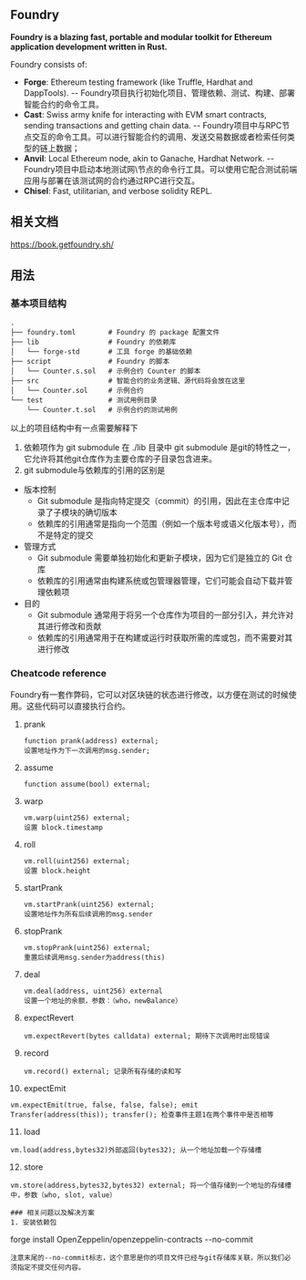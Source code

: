 ## Foundry

**Foundry is a blazing fast, portable and modular toolkit for Ethereum application development written in Rust.**

Foundry consists of:

-   **Forge**: Ethereum testing framework (like Truffle, Hardhat and DappTools). -- Foundry项目执行初始化项目、管理依赖、测试、构建、部署智能合约的命令工具。
-   **Cast**: Swiss army knife for interacting with EVM smart contracts, sending transactions and getting chain data. -- Foundry项目中与RPC节点交互的命令工具。可以进行智能合约的调用、发送交易数据或者检索任何类型的链上数据；
-   **Anvil**: Local Ethereum node, akin to Ganache, Hardhat Network. -- Foundry项目中启动本地测试网\节点的命令行工具。可以使用它配合测试前端应用与部署在该测试网的合约通过RPC进行交互。
-   **Chisel**: Fast, utilitarian, and verbose solidity REPL.

## 相关文档

https://book.getfoundry.sh/

## 用法
### 基本项目结构
```
.
├── foundry.toml        # Foundry 的 package 配置文件
├── lib                 # Foundry 的依赖库
│   └── forge-std       # 工具 forge 的基础依赖
├── script              # Foundry 的脚本
│   └── Counter.s.sol   # 示例合约 Counter 的脚本
├── src                 # 智能合约的业务逻辑、源代码将会放在这里
│   └── Counter.sol     # 示例合约
└── test                # 测试用例目录
    └── Counter.t.sol   # 示例合约的测试用例
```
以上的项目结构中有一点需要解释下<br/>
1. 依赖项作为 git submodule 在 ./lib 目录中
   git submodule 是git的特性之一，它允许将其他git仓库作为主要仓库的子目录包含进来。
2. git submodule与依赖库的引用的区别是 
  - 版本控制
    - Git submodule 是指向特定提交（commit）的引用，因此在主仓库中记录了子模块的确切版本
    - 依赖库的引用通常是指向一个范围（例如一个版本号或语义化版本号），而不是特定的提交
  - 管理方式
    - Git submodule 需要单独初始化和更新子模块，因为它们是独立的 Git 仓库
    - 依赖库的引用通常由构建系统或包管理器管理，它们可能会自动下载并管理依赖项
  - 目的
    - Git submodule 通常用于将另一个仓库作为项目的一部分引入，并允许对其进行修改和贡献
    - 依赖库的引用通常用于在构建或运行时获取所需的库或包，而不需要对其进行修改
### Cheatcode reference
Foundry有一套作弊码，它可以对区块链的状态进行修改，以方便在测试的时候使用。这些代码可以直接执行合约。
1. prank
    ``` 
    function prank(address) external;
    设置地址作为下一次调用的msg.sender;
    ```
2. assume
   ```
   function assume(bool) external;
   ```
3. warp
   ```
   vm.warp(uint256) external;
   设置 block.timestamp
   ```
4. roll
   ```
   vm.roll(uint256) external;
   设置 block.height
   ```
5. startPrank
   ```
   vm.startPrank(uint256) external;
   设置地址作为所有后续调用的msg.sender
   ```
6. stopPrank
   ```
   vm.stopPrank(uint256) external;
   重置后续调用msg.sender为address(this)
   ```
7. deal
   ```
   vm.deal(address, uint256) external
   设置一个地址的余额，参数：（who，newBalance）
   ```
8. expectRevert
   ```
   vm.expectRevert(bytes calldata) external; 期待下次调用时出现错误
   ```
9. record
   ```
   vm.record() external; 记录所有存储的读和写
   ```            
10. expectEmit
   ```
   vm.expectEmit(true, false, false, false); emit Transfer(address(this)); transfer(); 检查事件主题1在两个事件中是否相等
   ``` 
11. load
   ```
   vm.load(address,bytes32)外部返回(bytes32); 从一个地址加载一个存储槽
   ``` 
12. store
   ```
   vm.store(address,bytes32,bytes32) external; 将一个值存储到一个地址的存储槽中，参数（who, slot, value）     

### 相关问题以及解决方案
1. 安装依赖包
   ```
   forge install OpenZeppelin/openzeppelin-contracts --no-commit
   ```
   注意末尾的--no-commit标志，这个意思是你的项目文件已经与git存储库关联，所以我们必须指定不提交任何内容。